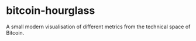 # bitcoin-hourglass
A small modern visualisation of different metrics from the technical space of Bitcoin.
